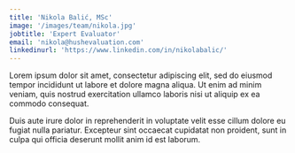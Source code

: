 ```yaml
---
title: 'Nikola Balić, MSc'
image: '/images/team/nikola.jpg'
jobtitle: 'Expert Evaluator'
email: 'nikola@hushevaluation.com'
linkedinurl: 'https://www.linkedin.com/in/nikolabalic/'
---
```


Lorem ipsum dolor sit amet, consectetur adipiscing elit, sed do eiusmod tempor incididunt ut labore et dolore magna aliqua. Ut enim ad minim veniam, quis nostrud exercitation ullamco laboris nisi ut aliquip ex ea commodo consequat.

Duis aute irure dolor in reprehenderit in voluptate velit esse cillum dolore eu fugiat nulla pariatur. Excepteur sint occaecat cupidatat non proident, sunt in culpa qui officia deserunt mollit anim id est laborum.
